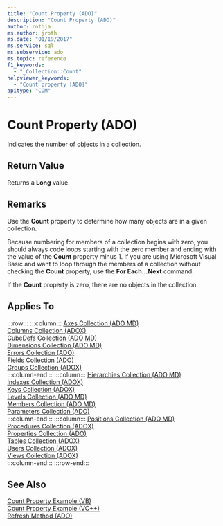 ```yaml
---
title: "Count Property (ADO)"
description: "Count Property (ADO)"
author: rothja
ms.author: jroth
ms.date: "01/19/2017"
ms.service: sql
ms.subservice: ado
ms.topic: reference
f1_keywords:
  - "_Collection::Count"
helpviewer_keywords:
  - "Count property [ADO]"
apitype: "COM"
---
```

# Count Property (ADO)
Indicates the number of objects in a collection.  
  
## Return Value  
 Returns a **Long** value.  
  
## Remarks  
 Use the **Count** property to determine how many objects are in a given collection.  
  
 Because numbering for members of a collection begins with zero, you should always code loops starting with the zero member and ending with the value of the **Count** property minus 1. If you are using Microsoft Visual Basic and want to loop through the members of a collection without checking the **Count** property, use the **For Each...Next** command.  
  
 If the **Count** property is zero, there are no objects in the collection.  
  
## Applies To  

:::row:::
    :::column:::
        [Axes Collection (ADO MD)](../ado-md-api/axes-collection-ado-md.md)  
        [Columns Collection (ADOX)](../adox-api/columns-collection-adox.md)  
        [CubeDefs Collection (ADO MD)](../ado-md-api/cubedefs-collection-ado-md.md)  
        [Dimensions Collection (ADO MD)](../ado-md-api/dimensions-collection-ado-md.md)  
        [Errors Collection (ADO)](./errors-collection-ado.md)  
        [Fields Collection (ADO)](./fields-collection-ado.md)  
        [Groups Collection (ADOX)](../adox-api/groups-collection-adox.md)  
    :::column-end:::
    :::column:::
        [Hierarchies Collection (ADO MD)](../ado-md-api/hierarchies-collection-ado-md.md)  
        [Indexes Collection (ADOX)](../adox-api/indexes-collection-adox.md)  
        [Keys Collection (ADOX)](../adox-api/keys-collection-adox.md)  
        [Levels Collection (ADO MD)](../ado-md-api/levels-collection-ado-md.md)  
        [Members Collection (ADO MD)](../ado-md-api/members-collection-ado-md.md)  
        [Parameters Collection (ADO)](./parameters-collection-ado.md)  
    :::column-end:::
    :::column:::
        [Positions Collection (ADO MD)](../ado-md-api/positions-collection-ado-md.md)  
        [Procedures Collection (ADOX)](../adox-api/procedures-collection-adox.md)  
        [Properties Collection (ADO)](./properties-collection-ado.md)  
        [Tables Collection (ADOX)](../adox-api/tables-collection-adox.md)  
        [Users Collection (ADOX)](../adox-api/users-collection-adox.md)  
        [Views Collection (ADOX)](../adox-api/views-collection-adox.md)  
    :::column-end:::
:::row-end:::

## See Also  
 [Count Property Example (VB)](./count-property-example-vb.md)   
 [Count Property Example (VC++)](./count-property-example-vc.md)   
 [Refresh Method (ADO)](./refresh-method-ado.md)